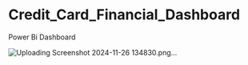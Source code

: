 # Credit_Card_Financial_Dashboard
Power Bi Dashboard




![Uploading Screenshot 2024-11-26 134830.png…]()
